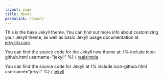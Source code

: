 ```yaml
---
layout: page
title: About
permalink: /about/
---
```


This is the base Jekyll theme. You can find out more info about customizing your Jekyll theme, as well as basic Jekyll usage documentation at [jekyllrb.com](http://jekyllrb.com/)

You can find the source code for the Jekyll new theme at:
{% include icon-github.html username="jekyll" %} /
[realsimple](https://github.com/jekyll/realsimple)

You can find the source code for Jekyll at
{% include icon-github.html username="jekyll" %} /
[jekyll](https://github.com/jekyll/jekyll)
